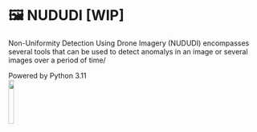 # 🖼️ NUDUDI [WIP]
Non-Uniformity Detection Using Drone Imagery (NUDUDI) encompasses several tools that can be used to detect anomalys in an image or several images over a period of time/


Powered by Python 3.11
<br>
<img src="https://user-images.githubusercontent.com/11718525/197611877-583a0bb2-a8fb-4275-8827-39f2f06ade6c.png" width=15%>
